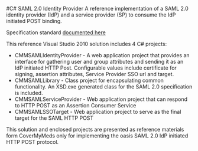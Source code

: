 #C# SAML 2.0 Identity Provider
A reference implementation of a SAML 2.0 identity provider (IdP) and a service provider (SP) to consume the IdP initiated POST binding.

Specification standard [documented here](http://saml.xml.org/wiki/idp-initiated-single-sign-on-post-binding)

This reference Visual Studio 2010 solution includes 4 C# projects:

*	CMMSAMLIdentityProvider - A web application project that provides an interface for gathering user and group attributes and sending it as an IdP initiated HTTP Post. Configurable values include certificate for signing, assertion attributes, Service Provider SSO url and target.
*	CMMSAMLLibrary - Class project for encapsulating common functionality. An XSD.exe generated class for the SAML 2.0 specification is included.
*	CMMSAMLServiceProvider - Web application project that can respond to HTTP POST as an Assertion Consumer Service
*	CMMSAMLSSOTarget - Web application project to serve as the final target for the SAML HTTP POST

This solution and enclosed projects are presented as reference materials form CoverMyMeds only for implementing the oasis SAML 2.0 IdP initiated HTTP POST protocol.